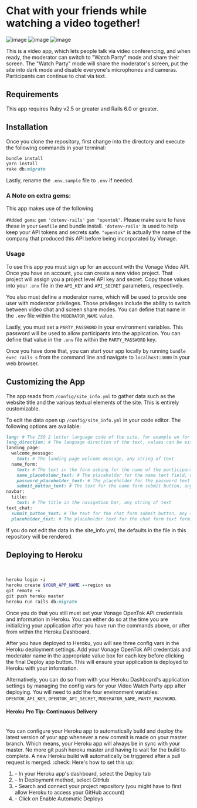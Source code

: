 <h1>Chat with your friends while watching a video together!</h1>

![image](https://user-images.githubusercontent.com/3223329/114560622-d27fe280-9ca7-11eb-8001-022a256cf0ee.png)
![image](https://user-images.githubusercontent.com/3223329/114560737-e88da300-9ca7-11eb-9920-13fbc3e4183b.png)
![image](https://user-images.githubusercontent.com/3223329/114561019-2985b780-9ca8-11eb-9203-53859830b2a9.png)



This is a video app, which lets people talk via video conferencing, and when ready, the moderator can switch to "Watch Party" mode and share their screen. The "Watch Party" mode will share the moderator's screen, put the site into dark mode and disable everyone's microphones and cameras. Participants can continue to chat via text.

<h2>Requirements</h2>
This app requires Ruby v2.5 or greater and Rails 6.0 or greater.

<h2>Installation</h2>
Once you clone the repository, first change into the directory and execute the following commands in your terminal:
<br>

```ruby
bundle install
yarn install
rake db:migrate
```

Lastly, rename the ```.env.sample``` file to ```.env``` if needed.

<h3>A Note on extra gems:</h3>

This app makes use of the following 

```#Added gems```: ```gem 'dotenv-rails'``` ```gem "opentok"```. Please make sure to have these in your  ```Gemfile``` and bundle install. ```'dotenv-rails'``` is used to help keep your API tokens and secrets safe. ```"opentok"``` is actually the name of the company that produced this API before being incorporated by Vonage.

<h3>Usage</h3>

To use this app you must sign up for an account with the Vonage Video API. Once you have an account, you can create a new video project. That project will assign you a project level API key and secret. Copy those values into your ```.env``` file in the ```API_KEY``` and ```API_SECRET``` parameters, respectively.

You also must define a moderator name, which will be used to provide one user with moderator privileges. Those privileges include the ability to switch between video chat and screen share modes. You can define that name in the ```.env``` file within the ```MODERATOR_NAME``` value.

Lastly, you must set a ```PARTY_PASSWORD``` in your environment variables. This password will be used to allow participants into the application. You can define that value in the ```.env``` file within the ```PARTY_PASSWORD``` key.

Once you have done that, you can start your app locally by running ```bundle exec rails s``` from the command line and navigate to ```localhost:3000``` in your web browser.

<h2>Customizing the App</h2>

The app reads from ```/config/site_info.yml``` to gather data such as the website title and the various textual elements of the site. This is entirely customizable.

To edit the data open up ```/config/site_info.yml``` in your code editor. The following options are available:

```ruby
lang: # The ISO 2 letter language code of the site, for example en for American English or he for Hebrew
lang_direction: # The language direction of the text, values can be either rtl or ltr
landing_page:
  welcome_message:
    text: # The landing page welcome message, any string of text
  name_form:
    text: # The text in the form asking for the name of the participant, any string of text
    name_placeholder_text: # The placeholder for the name text field, any string of text
    password_placeholder_text: # The placeholder for the password text field, any string of text
    submit_button_text: # The text for the name form submit button, any string of text
navbar:
  title:
    text: # The title in the navigation bar, any string of text
text_chat:
  submit_button_text: # The text for the chat form submit button, any string of text
  placeholder_text: # The placeholder text for the chat form text form, any string of text
 ```
 
If you do not edit the data in the site_info.yml, the defaults in the file in this repository will be rendered.

<h2>Deploying to Heroku</h2>
<br>

```ruby
heroku login -i
heroku create $YOUR_APP_NAME --region us
git remote -v
git push heroku master
heroku run rails db:migrate
```

Once you do that you still must set your Vonage OpenTok API credentials and information in Heroku. You can either do so at the time you are initializing your application after you have run the commands above, or after from within the Heroku Dashboard.

After you have deployed to Heroku, you will see three config vars in the Heroku deployment settings. Add your Vonage OpenTok API credentials and moderator name in the appropriate value box for each key before clicking the final Deploy app button. This will ensure your application is deployed to Heroku with your information.

Alternatively, you can do so from with your Heroku Dashboard's application settings by managing the config vars for your Video Watch Party app after deploying. You will need to add the four environment variables: ```OPENTOK_API_KEY```, ```OPENTOK_API_SECRET```, ```MODERATOR_NAME```, ```PARTY_PASSWORD```.

<h4>Heroku Pro Tip: Continuous Delivery</h4>
<br>
You can configure your Heroku app to automatically build and deploy the latest version of your app whenever a new commit is made on your master branch. Which means, your Heroku app will always be in sync with your master. No more git push heroku master and having to wait for the build to complete. A new Heroku build will automatically be triggered after a pull request is merged.
:check: Here's how to set this up:
<br>
<ol>
  <li>- In your Heroku app's dashboard, select the Deploy tab</li>
  <li>- In Deployment method, select GitHub</li>
  <li>- Search and connect your project repository (you might have to first allow Heroku to access your GitHub account)</li>
  <li>- Click on Enable Automatic Deploys</li>
</ol>
